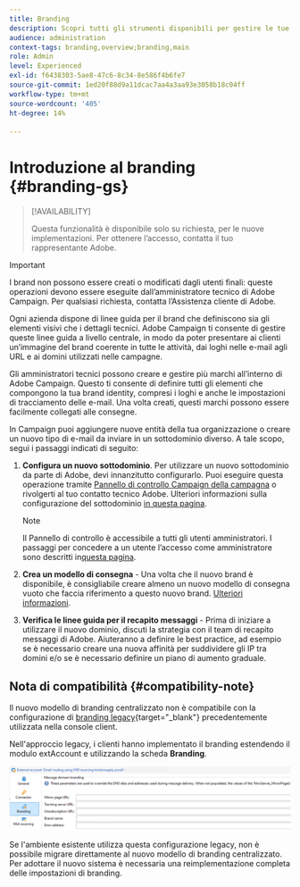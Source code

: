 ```yaml
---
title: Branding
description: Scopri tutti gli strumenti disponibili per gestire le tue identità di branding
audience: administration
context-tags: branding,overview;branding,main
role: Admin
level: Experienced
exl-id: f6438303-5ae8-47c6-8c34-8e586f4b6fe7
source-git-commit: 1ed20f88d9a11dcac7aa4a3aa93e3058b18c04ff
workflow-type: tm+mt
source-wordcount: '405'
ht-degree: 14%

---
```


# Introduzione al branding {#branding-gs}

>[!AVAILABILITY]
>
>Questa funzionalità è disponibile solo su richiesta, per le nuove implementazioni. Per ottenere l’accesso, contatta il tuo rappresentante Adobe.


>[!IMPORTANT]
>
>I brand non possono essere creati o modificati dagli utenti finali: queste operazioni devono essere eseguite dall’amministratore tecnico di Adobe Campaign. Per qualsiasi richiesta, contatta l’Assistenza cliente di Adobe.

Ogni azienda dispone di linee guida per il brand che definiscono sia gli elementi visivi che i dettagli tecnici. Adobe Campaign ti consente di gestire queste linee guida a livello centrale, in modo da poter presentare ai clienti un’immagine del brand coerente in tutte le attività, dai loghi nelle e-mail agli URL e ai domini utilizzati nelle campagne.

Gli amministratori tecnici possono creare e gestire più marchi all’interno di Adobe Campaign. Questo ti consente di definire tutti gli elementi che compongono la tua brand identity, compresi i loghi e anche le impostazioni di tracciamento delle e-mail. Una volta creati, questi marchi possono essere facilmente collegati alle consegne.

In Campaign puoi aggiungere nuove entità della tua organizzazione o creare un nuovo tipo di e-mail da inviare in un sottodominio diverso. A tale scopo, segui i passaggi indicati di seguito:

1. **Configura un nuovo sottodominio**. Per utilizzare un nuovo sottodominio da parte di Adobe, devi innanzitutto configurarlo. Puoi eseguire questa operazione tramite [Pannello di controllo Campaign della campagna](https://experienceleague.adobe.com/docs/control-panel/using/subdomains-and-certificates/subdomains-branding.html?lang=it) o rivolgerti al tuo contatto tecnico Adobe. Ulteriori informazioni sulla configurazione del sottodominio [in questa pagina](https://experienceleague.adobe.com/it/docs/deliverability-learn/deliverability-best-practice-guide/additional-resources/campaign/ac-domain-name-setup).

   >[!NOTE]
   >
   >Il Pannello di controllo è accessibile a tutti gli utenti amministratori. I passaggi per concedere a un utente l’accesso come amministratore sono descritti in[questa pagina](https://experienceleague.adobe.com/docs/control-panel/using/discover-control-panel/managing-permissions.html?lang=it#discover-control-panel).

1. **Crea un modello di consegna** - Una volta che il nuovo brand è disponibile, è consigliabile creare almeno un nuovo modello di consegna vuoto che faccia riferimento a questo nuovo brand. [Ulteriori informazioni](branding-assign.md).

1. **Verifica le linee guida per il recapito messaggi** - Prima di iniziare a utilizzare il nuovo dominio, discuti la strategia con il team di recapito messaggi di Adobe. Aiuteranno a definire le best practice, ad esempio se è necessario creare una nuova affinità per suddividere gli IP tra domini e/o se è necessario definire un piano di aumento graduale.

## Nota di compatibilità {#compatibility-note}

Il nuovo modello di branding centralizzato non è compatibile con la configurazione di [branding legacy](https://experienceleague.adobe.com/docs/campaign-classic/using/transactional-messaging/configure-transactional-messaging/additional-configurations.htmml#configuring-multibranding){target="_blank"} precedentemente utilizzata nella console client.

Nell&#39;approccio legacy, i clienti hanno implementato il branding estendendo il modulo extAccount e utilizzando la scheda **Branding**.

![](assets/branding-legacy.png)

Se l&#39;ambiente esistente utilizza questa configurazione legacy, non è possibile migrare direttamente al nuovo modello di branding centralizzato. Per adottare il nuovo sistema è necessaria una reimplementazione completa delle impostazioni di branding.